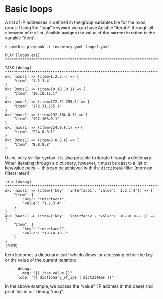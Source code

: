 # Basic loops

A list of IP addresses is defined in the group variables file for the nxos group. Using the "loop" keyword we can have Ansible "iterate" through all elements of the list. Ansible assigns the value of the current iteration to the variable "item".

```
$ ansible-playbook -i inventory.yaml loops1.yaml

PLAY [loops ex1] **********************************************************************************************************************

TASK [debug] **************************************************************************************************************************
ok: [nxos1] => (item=1.2.3.4) => {
    "item": "1.2.3.4"
}
ok: [nxos1] => (item=10.10.10.1) => {
    "item": "10.10.10.1"
}
ok: [nxos1] => (item=172.31.255.1) => {
    "item": "172.31.255.1"
}
ok: [nxos1] => (item=192.168.0.1) => {
    "item": "192.168.0.1"
}
ok: [nxos1] => (item=224.0.0.1) => {
    "item": "224.0.0.1"
}
ok: [nxos1] => (item=8.8.8.8) => {
    "item": "8.8.8.8"
}
```

Using very similar syntax it is also possible to iterate through a dictionary. When iterating through a dictionary, however, it must be cast to a list of key/value pairs -- this can be achieved with the `dict2items` filter (more on filters later!):

```
TASK [debug] **************************************************************************************************************************
ok: [nxos1] => (item={'key': 'interface1', 'value': '1.2.3.4'}) => {
    "item": {
        "key": "interface1",
        "value": "1.2.3.4"
    }
}
ok: [nxos1] => (item={'key': 'interface2', 'value': '10.10.10.1'}) => {
    "item": {
        "key": "interface2",
        "value": "10.10.10.1"
    }
}
[SNIP]
```

Item becomes a dictionary itself which allows for accessing either the key or the value of the current iteration:

```
    - debug:
        msg: "{{ item.value }}"
      loop: "{{ dictionary_of_ips | dict2items }}"
```

In the above example, we access the "value" (IP address in this case) and print this in our debug "msg".
